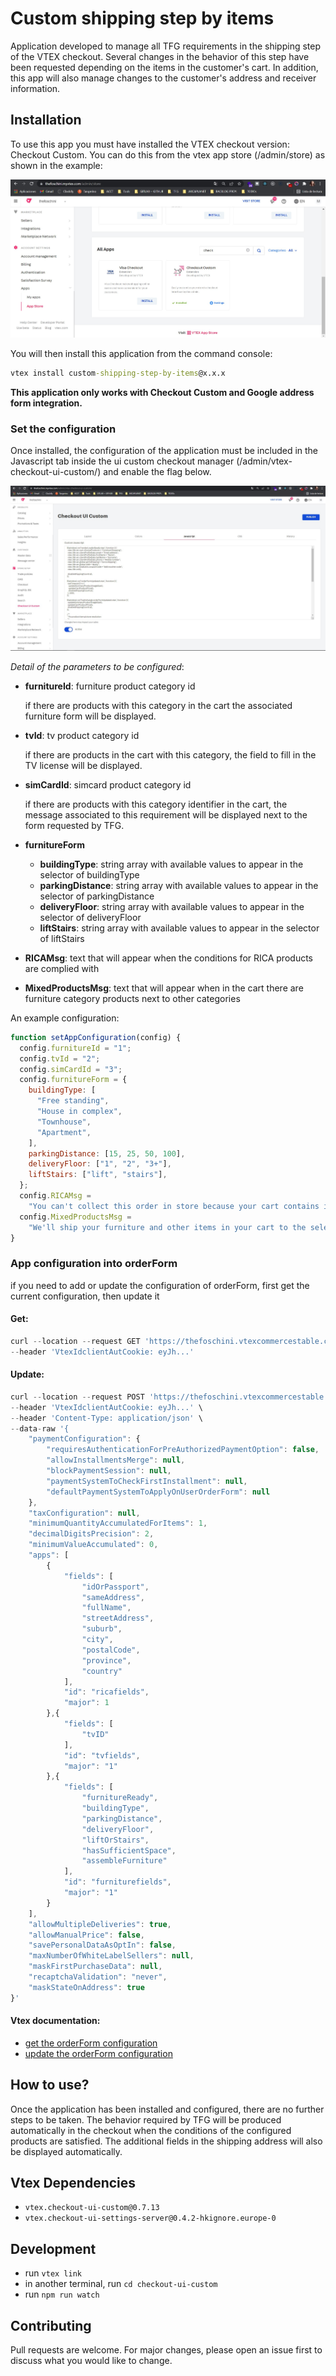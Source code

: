 # Custom shipping step by items

Application developed to manage all TFG requirements in the shipping step of the VTEX checkout.
Several changes in the behavior of this step have been requested depending on the items in the customer's cart.
In addition, this app will also manage changes to the customer's address and receiver information.

## Installation

To use this app you must have installed the VTEX checkout version: Checkout Custom. You can do this from the vtex app store (/admin/store) as shown in the example:

![vtex-app-store](docs/vtex-app-store.jpg)

You will then install this application from the command console:

```cmd
vtex install custom-shipping-step-by-items@x.x.x
```

**This application only works with Checkout Custom and Google address form integration.**

### Set the configuration

Once installed, the configuration of the application must be included in the Javascript tab inside the ui custom checkout manager (/admin/vtex-checkout-ui-custom/) and enable the flag below.

![checkout-ui-custom-admin](docs/checkout-ui-custom-admin.jpg)

_Detail of the parameters to be configured_:

- **furnitureId**: furniture product category id

  if there are products with this category in the cart the associated furniture form will be displayed.

- **tvId**: tv product category id

  if there are products in the cart with this category, the field to fill in the TV license will be displayed.

- **simCardId**: simcard product category id

  if there are products with this category identifier in the cart, the message associated to this requirement will be displayed next to the form requested by TFG.

- **furnitureForm**
  - **buildingType**: string array with available values to appear in the selector of buildingType
  - **parkingDistance**: string array with available values to appear in the selector of parkingDistance
  - **deliveryFloor**: string array with available values to appear in the selector of deliveryFloor
  - **liftStairs**: string array with available values to appear in the selector of liftStairs

- **RICAMsg**: text that will appear when the conditions for RICA products are complied with
- **MixedProductsMsg**: text that will appear when in the cart there are furniture category products next to other categories

An example configuration:

```js
function setAppConfiguration(config) {
  config.furnitureId = "1";
  config.tvId = "2";
  config.simCardId = "3";
  config.furnitureForm = {
    buildingType: [
      "Free standing",
      "House in complex",
      "Townhouse",
      "Apartment",
    ],
    parkingDistance: [15, 25, 50, 100],
    deliveryFloor: ["1", "2", "3+"],
    liftStairs: ["lift", "stairs"],
  };
  config.RICAMsg =
    "You can't collect this order in store because your cart contains items which require either RICA or TV License validation.";
  config.MixedProductsMsg =
    "We'll ship your furniture and other items in your cart to the selected address. Only the furniture delivery fee will apply.";
}
```
### App configuration into orderForm
if you need to add or update the configuration of orderForm, first get the current configuration, then update it

#### Get:
```js
curl --location --request GET 'https://thefoschini.vtexcommercestable.com.br/api/checkout/pvt/configuration/orderForm' \
--header 'VtexIdclientAutCookie: eyJh...'
```

#### Update:
```js
curl --location --request POST 'https://thefoschini.vtexcommercestable.com.br/api/checkout/pvt/configuration/orderForm' \
--header 'VtexIdclientAutCookie: eyJh...' \
--header 'Content-Type: application/json' \
--data-raw '{
    "paymentConfiguration": {
        "requiresAuthenticationForPreAuthorizedPaymentOption": false,
        "allowInstallmentsMerge": null,
        "blockPaymentSession": null,
        "paymentSystemToCheckFirstInstallment": null,
        "defaultPaymentSystemToApplyOnUserOrderForm": null
    },
    "taxConfiguration": null,
    "minimumQuantityAccumulatedForItems": 1,
    "decimalDigitsPrecision": 2,
    "minimumValueAccumulated": 0,
    "apps": [
        {
            "fields": [
                "idOrPassport",
                "sameAddress",
                "fullName",
                "streetAddress",
                "suburb",
                "city",
                "postalCode",
                "province",
                "country"
            ],
            "id": "ricafields",
            "major": 1
        },{
            "fields": [
                "tvID"
            ],
            "id": "tvfields",
            "major": "1"
        },{
            "fields": [
                "furnitureReady",
                "buildingType",
                "parkingDistance",
                "deliveryFloor",
                "liftOrStairs",
                "hasSufficientSpace",
                "assembleFurniture"
            ],
            "id": "furniturefields",
            "major": "1"
        }
    ],
    "allowMultipleDeliveries": true,
    "allowManualPrice": false,
    "savePersonalDataAsOptIn": false,
    "maxNumberOfWhiteLabelSellers": null,
    "maskFirstPurchaseData": null,
    "recaptchaValidation": "never",
    "maskStateOnAddress": true
}'
```
#### Vtex documentation:
- [get the orderForm configuration](https://developers.vtex.com/vtex-rest-api/reference/getorderformconfiguration)
- [update the orderForm configuration](https://developers.vtex.com/vtex-rest-api/reference/updateorderformconfiguration)

## How to use?

Once the application has been installed and configured, there are no further steps to be taken.
The behavior required by TFG will be produced automatically in the checkout when the conditions of the configured products are satisfied. The additional fields in the shipping address will also be displayed automatically.

## Vtex Dependencies
- ```vtex.checkout-ui-custom@0.7.13```
- ```vtex.checkout-ui-settings-server@0.4.2-hkignore.europe-0```

## Development
- run `vtex link`
- in another terminal, run `cd checkout-ui-custom`
- run `npm run watch`

## Contributing

Pull requests are welcome. For major changes, please open an issue first to discuss what you would like to change.
